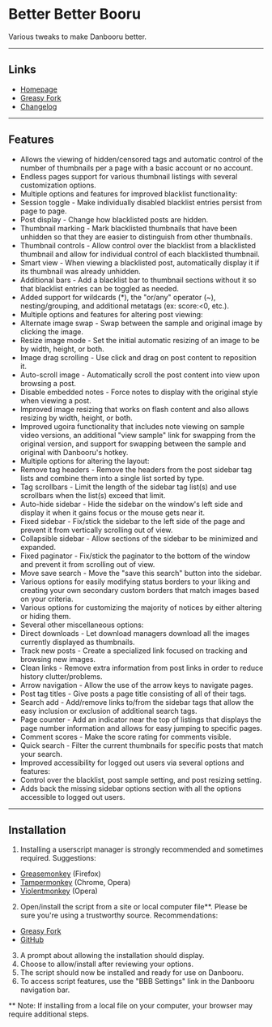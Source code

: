 Better Better Booru
===================
Various tweaks to make Danbooru better.

---
Links
-----
* [Homepage](https://github.com/pseudonymous/better-better-booru)
* [Greasy Fork](https://greasyfork.org/scripts/3575-better-better-booru)
* [Changelog](https://github.com/pseudonymous/better-better-booru/blob/master/changelog.md)

---
Features
--------
* Allows the viewing of hidden/censored tags and automatic control of the number of thumbnails per a page with a basic account or no account.
* Endless pages support for various thumbnail listings with several customization options.
* Multiple options and features for improved blacklist functionality:
 * Session toggle - Make individually disabled blacklist entries persist from page to page.
 * Post display - Change how blacklisted posts are hidden.
 * Thumbnail marking - Mark blacklisted thumbnails that have been unhidden so that they are easier to distinguish from other thumbnails.
 * Thumbnail controls - Allow control over the blacklist from a blacklisted thumbnail and allow for individual control of each blacklisted thumbnail.
 * Smart view - When viewing a blacklisted post, automatically display it if its thumbnail was already unhidden.
 * Additional bars - Add a blacklist bar to thumbnail sections without it so that blacklist entries can be toggled as needed.
 * Added support for wildcards (*), the "or/any" operator (~), nesting/grouping, and additional metatags (ex: score:&lt;0, etc.).
* Multiple options and features for altering post viewing:
 * Alternate image swap - Swap between the sample and original image by clicking the image.
 * Resize image mode - Set the initial automatic resizing of an image to be by width, height, or both.
 * Image drag scrolling - Use click and drag on post content to reposition it.
 * Auto-scroll image - Automatically scroll the post content into view upon browsing a post.
 * Disable embedded notes - Force notes to display with the original style when viewing a post.
 * Improved image resizing that works on flash content and also allows resizing by width, height, or both.
 * Improved ugoira functionality that includes note viewing on sample video versions, an additional "view sample" link for swapping from the original version, and support for swapping between the sample and original with Danbooru's hotkey.
* Multiple options for altering the layout:
 * Remove tag headers - Remove the headers from the post sidebar tag lists and combine them into a single list sorted by type.
 * Tag scrollbars - Limit the length of the sidebar tag list(s) and use scrollbars when the list(s) exceed that limit.
 * Auto-hide sidebar - Hide the sidebar on the window's left side and display it when it gains focus or the mouse gets near it.
 * Fixed sidebar - Fix/stick the sidebar to the left side of the page and prevent it from vertically scrolling out of view.
 * Collapsible sidebar - Allow sections of the sidebar to be minimized and expanded.
 * Fixed paginator - Fix/stick the paginator to the bottom of the window and prevent it from scrolling out of view.
 * Move save search - Move the "save this search" button into the sidebar.
 * Various options for easily modifying status borders to your liking and creating your own secondary custom borders that match images based on your criteria.
 * Various options for customizing the majority of notices by either altering or hiding them.
* Several other miscellaneous options:
 * Direct downloads - Let download managers download all the images currently displayed as thumbnails.
 * Track new posts - Create a specialized link focused on tracking and browsing new images.
 * Clean links - Remove extra information from post links in order to reduce history clutter/problems.
 * Arrow navigation - Allow the use of the arrow keys to navigate pages.
 * Post tag titles - Give posts a page title consisting of all of their tags.
 * Search add - Add/remove links to/from the sidebar tags that allow the easy inclusion or exclusion of additional search tags.
 * Page counter - Add an indicator near the top of listings that displays the page number information and allows for easy jumping to specific pages.
 * Comment scores - Make the score rating for comments visible.
 * Quick search - Filter the current thumbnails for specific posts that match your search.
* Improved accessibility for logged out users via several options and features:
 * Control over the blacklist, post sample setting, and post resizing setting.
 * Adds back the missing sidebar options section with all the options accessible to logged out users.

---
Installation
------------
1. Installing a userscript manager is strongly recommended and sometimes required. Suggestions:
 * [Greasemonkey](https://addons.mozilla.org/en-US/firefox/addon/greasemonkey/) (Firefox)
 * [Tampermonkey](http://tampermonkey.net/) (Chrome, Opera)
 * [Violentmonkey](https://addons.opera.com/extensions/details/violent-monkey/) (Opera)
2. Open/install the script from a site or local computer file**. Please be sure you're using a trustworthy source. Recommendations:
 * [Greasy Fork](https://greasyfork.org/scripts/3575-better-better-booru)
 * [GitHub](https://github.com/pseudonymous/better-better-booru)
3. A prompt about allowing the installation should display.
4. Choose to allow/install after reviewing your options.
5. The script should now be installed and ready for use on Danbooru.
6. To access script features, use the "BBB Settings" link in the Danbooru navigation bar.

** Note: If installing from a local file on your computer, your browser may require additional steps.
